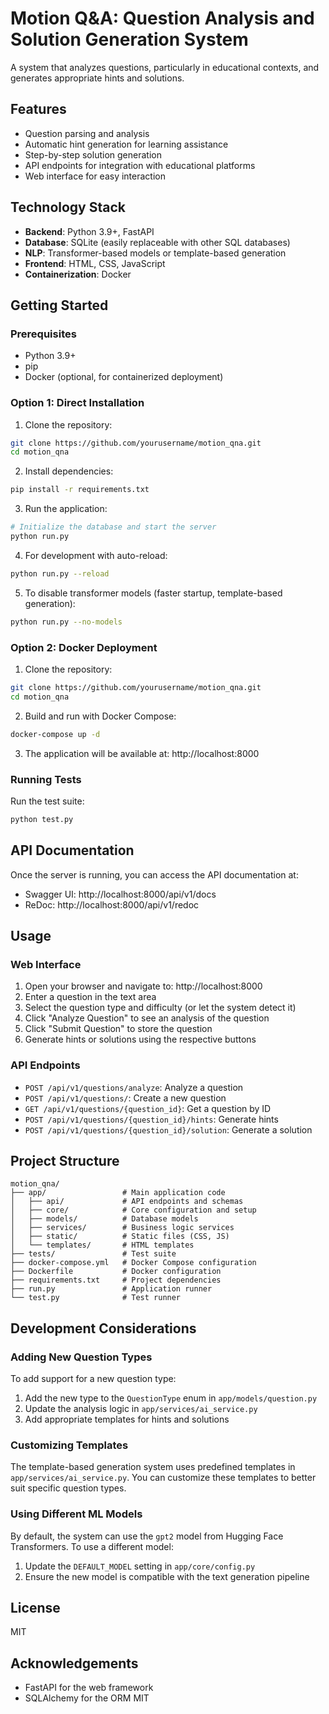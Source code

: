 # Motion Q&A: Question Analysis and Solution Generation System

A system that analyzes questions, particularly in educational contexts, and generates appropriate hints and solutions.

## Features

- Question parsing and analysis
- Automatic hint generation for learning assistance
- Step-by-step solution generation
- API endpoints for integration with educational platforms
- Web interface for easy interaction

## Technology Stack

- **Backend**: Python 3.9+, FastAPI
- **Database**: SQLite (easily replaceable with other SQL databases)
- **NLP**: Transformer-based models or template-based generation
- **Frontend**: HTML, CSS, JavaScript
- **Containerization**: Docker

## Getting Started

### Prerequisites

- Python 3.9+
- pip
- Docker (optional, for containerized deployment)

### Option 1: Direct Installation

1. Clone the repository:
```bash
git clone https://github.com/yourusername/motion_qna.git
cd motion_qna
```

2. Install dependencies:
```bash
pip install -r requirements.txt
```

3. Run the application:
```bash
# Initialize the database and start the server
python run.py
```

4. For development with auto-reload:
```bash
python run.py --reload
```

5. To disable transformer models (faster startup, template-based generation):
```bash
python run.py --no-models
```

### Option 2: Docker Deployment

1. Clone the repository:
```bash
git clone https://github.com/yourusername/motion_qna.git
cd motion_qna
```

2. Build and run with Docker Compose:
```bash
docker-compose up -d
```

3. The application will be available at: http://localhost:8000

### Running Tests

Run the test suite:
```bash
python test.py
```

## API Documentation

Once the server is running, you can access the API documentation at:
- Swagger UI: http://localhost:8000/api/v1/docs
- ReDoc: http://localhost:8000/api/v1/redoc

## Usage

### Web Interface

1. Open your browser and navigate to: http://localhost:8000
2. Enter a question in the text area
3. Select the question type and difficulty (or let the system detect it)
4. Click "Analyze Question" to see an analysis of the question
5. Click "Submit Question" to store the question
6. Generate hints or solutions using the respective buttons

### API Endpoints

- `POST /api/v1/questions/analyze`: Analyze a question
- `POST /api/v1/questions/`: Create a new question
- `GET /api/v1/questions/{question_id}`: Get a question by ID
- `POST /api/v1/questions/{question_id}/hints`: Generate hints
- `POST /api/v1/questions/{question_id}/solution`: Generate a solution

## Project Structure

```
motion_qna/
├── app/                 # Main application code
│   ├── api/             # API endpoints and schemas
│   ├── core/            # Core configuration and setup
│   ├── models/          # Database models
│   ├── services/        # Business logic services
│   ├── static/          # Static files (CSS, JS)
│   └── templates/       # HTML templates
├── tests/               # Test suite
├── docker-compose.yml   # Docker Compose configuration
├── Dockerfile           # Docker configuration
├── requirements.txt     # Project dependencies
├── run.py               # Application runner
└── test.py              # Test runner
```

## Development Considerations

### Adding New Question Types

To add support for a new question type:

1. Add the new type to the `QuestionType` enum in `app/models/question.py`
2. Update the analysis logic in `app/services/ai_service.py`
3. Add appropriate templates for hints and solutions

### Customizing Templates

The template-based generation system uses predefined templates in `app/services/ai_service.py`. You can customize these templates to better suit specific question types.

### Using Different ML Models

By default, the system can use the `gpt2` model from Hugging Face Transformers. To use a different model:

1. Update the `DEFAULT_MODEL` setting in `app/core/config.py`
2. Ensure the new model is compatible with the text generation pipeline

## License

MIT

## Acknowledgements

- FastAPI for the web framework
- SQLAlchemy for the ORM
MIT 